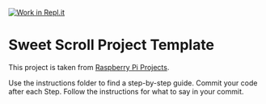 [![Work in Repl.it](https://classroom.github.com/assets/work-in-replit-14baed9a392b3a25080506f3b7b6d57f295ec2978f6f33ec97e36a161684cbe9.svg)](https://classroom.github.com/online_ide?assignment_repo_id=3863528&assignment_repo_type=AssignmentRepo)
# Sweet Scroll Project Template 

This project is taken from [Raspberry Pi Projects](https://projects.raspberrypi.org/en/projects/sweet-scroll). 

Use the instructions folder to find a step-by-step guide. Commit your code after each Step. Follow the instructions for what to say in your commit. 


